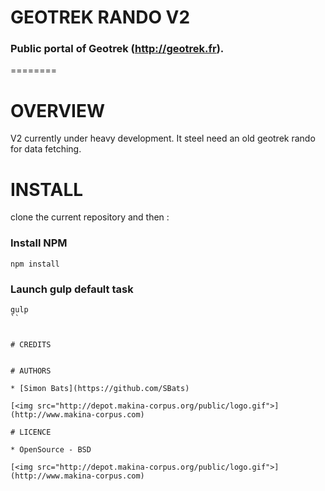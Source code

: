 # GEOTREK RANDO V2
### Public portal of Geotrek (http://geotrek.fr).
========


# OVERVIEW
V2 currently under heavy development. It steel need an old geotrek rando for data fetching.


# INSTALL

clone the current repository and then :

### Install NPM
```
npm install
```

### Launch gulp default task
```
gulp
``


# CREDITS


# AUTHORS

* [Simon Bats](https://github.com/SBats)

[<img src="http://depot.makina-corpus.org/public/logo.gif">](http://www.makina-corpus.com)

# LICENCE

* OpenSource - BSD

[<img src="http://depot.makina-corpus.org/public/logo.gif">](http://www.makina-corpus.com)
